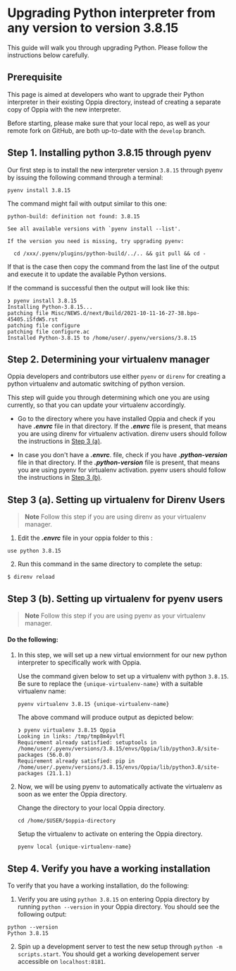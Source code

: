 # Upgrading Python interpreter from any version to version 3.8.15

This guide will walk you through upgrading Python. Please follow the instructions below carefully.

## Prerequisite

This page is aimed at developers who want to upgrade their Python interpreter in their existing Oppia directory, instead of creating a separate copy of Oppia with the new interpreter.

Before starting, please make sure that your local repo, as well as your remote fork on GitHub, are both up-to-date with the `develop` branch.

## Step 1. Installing python 3.8.15 through pyenv
Our first step is to install the new interpreter version `3.8.15` through pyenv by issuing the following command through a terminal:
```
pyenv install 3.8.15
```

The command might fail with output similar to this one:

```
python-build: definition not found: 3.8.15

See all available versions with `pyenv install --list'.

If the version you need is missing, try upgrading pyenv:

  cd /xxx/.pyenv/plugins/python-build/../.. && git pull && cd -
```

If that is the case then copy the command from the last line of the output and 
execute it to update the available Python versions.

If the command is successful then the output will look like this:
```
❯ pyenv install 3.8.15
Installing Python-3.8.15...
patching file Misc/NEWS.d/next/Build/2021-10-11-16-27-38.bpo-45405.iSfdW5.rst
patching file configure
patching file configure.ac
Installed Python-3.8.15 to /home/user/.pyenv/versions/3.8.15
```

## Step 2. Determining your virtualenv manager

Oppia developers and contributors use either `pyenv` or `direnv` for creating a python virtualenv and automatic switching of python version.

This step will guide you through determining which one you are using currently, so that you can update your virtualenv accordingly.
* Go to the directory where you have installed Oppia and check if you have ***.envrc*** file in that directory. If the ***.envrc*** file is present, that means you are using direnv for virtualenv activation. direnv users should follow the instructions in [Step 3 (a)](#step-3-(a).-setting-up-virtualenv-for-direnv-users).

* In case you don't have a ***.envrc***. file, check if you have ***.python-version*** file in that directory. If the ***.python-version*** file is present, that means you are using pyenv for virtualenv activation. pyenv users should follow the instructions in [Step 3 (b)](#step-3-(b).-setting-up-virtualenv-for-pyenv-users).

## Step 3 (a). Setting up virtualenv for Direnv Users
> **Note**
> Follow this step if you are using direnv as your virtualenv manager.

1. Edit the ***.envrc*** file in your oppia folder to this :
```
use python 3.8.15
```

2. Run this command in the same directory to complete the setup:
```
$ direnv reload
```

## Step 3 (b). Setting up virtualenv for pyenv users
> **Note**
> Follow this step if you are using pyenv as your virtualenv manager.

#### Do the following:

1. In this step, we will set up a new virtual enviornment for our new python interpreter to specifically work with Oppia.

    Use the command given below to set up a virtualenv with python `3.8.15`. Be sure to replace the `{unique-virtualenv-name}` with a suitable virtualenv name:

    ```
    pyenv virtualenv 3.8.15 {unique-virtualenv-name}
    ```
    The above command will produce output as depicted below:

    ```
    ❯ pyenv virtualenv 3.8.15 Oppia
    Looking in links: /tmp/tmp8m4yvlfl
    Requirement already satisfied: setuptools in /home/user/.pyenv/versions/3.8.15/envs/Oppia/lib/python3.8/site-packages (56.0.0)
    Requirement already satisfied: pip in /home/user/.pyenv/versions/3.8.15/envs/Oppia/lib/python3.8/site-packages (21.1.1)
    ```

2. Now, we will be using pyenv to automatically activate the virtualenv as soon as we enter the Oppia directory.
    
    Change the directory to your local Oppia directory.
    ```
    cd /home/$USER/$oppia-directory 
    ```

    Setup the virtualenv to activate on entering the Oppia directory.
    ```
    pyenv local {unique-virtualenv-name}
    ```

## Step 4. Verify you have a working installation
To verify that you have a working installation, do the following:

1. Verify you are using `python 3.8.15` on entering Oppia directory by running `python --version` in your Oppia directory. You should see the following output:
```
python --version
Python 3.8.15
```

2. Spin up a development server to test the new setup through `python -m scripts.start`. You should get a working developement server accessible on `localhost:8181`.

